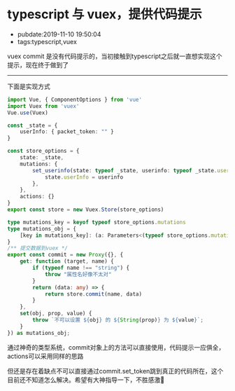 # typescript 与 vuex，提供代码提示

- pubdate:2019-11-10 19:50:04
- tags:typescript,vuex

vuex commit 是没有代码提示的，当初接触到typescript之后就一直想实现这个提示，现在终于做到了

---------

下面是实现方式

````typescript
import Vue, { ComponentOptions } from 'vue'
import Vuex from 'vuex'
Vue.use(Vuex)

const _state = {
    userInfo: { packet_token: "" }
}

const store_options = {
    state: _state,
    mutations: {
        set_userinfo(state: typeof _state, userinfo: typeof _state.userInfo) {
            state.userInfo = userinfo
        },
    },
    actions: {}
}
export const store = new Vuex.Store(store_options)

type mutations_key = keyof typeof store_options.mutations
type mutations_obj = {
    [key in mutations_key]: (a: Parameters<(typeof store_options.mutations)[key]>[1]) => ReturnType<(typeof store_options.mutations)[key]>
}
/** 提交数据到vuex */
export const commit = new Proxy({}, {
    get: function (target, name) {
        if (typeof name !== "string") {
            throw "属性名好像不太对"
        }
        return (data: any) => {
            return store.commit(name, data)
        }
    },
    set(obj, prop, value) {
        throw `不可以设置 ${obj} 的 ${String(prop)} 为 ${value}`;
    }
}) as mutations_obj;
````

通过神奇的类型系统，commit对象上的方法可以直接使用，代码提示一应俱全，actions可以采用同样的思路

但还是存在着缺点不可以直接通过commit.set_token跳到真正的代码所在，这个目前还不知道怎么解决。希望有大神指导一下，不胜感激🌹
